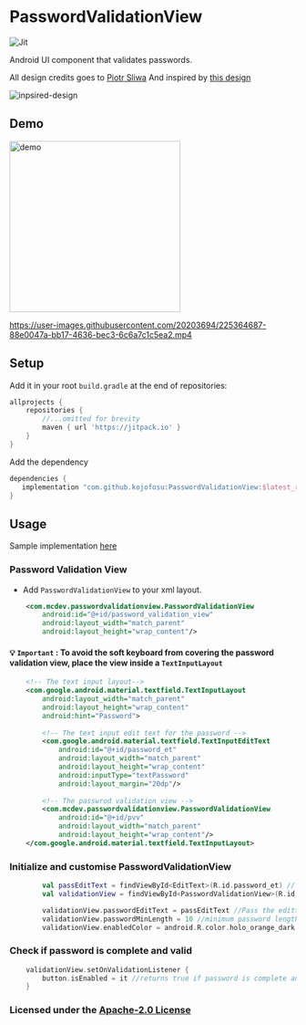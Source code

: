 # PasswordValidationView
![Jit](https://img.shields.io/jitpack/v/github/kojofosu/PasswordValidationView?style=for-the-badge&color=2F9319) 

Android UI component that  validates passwords.

All design credits goes to [Piotr Sliwa](https://dribbble.com/dslv) And inspired by [this design](https://dribbble.com/shots/4957240-Fintech-Onboarding-Principles/attachments/10692818?mode=media)

![inpsired-design](https://user-images.githubusercontent.com/20203694/137953838-5b68f10d-9924-43de-b6b1-8a0d3600850f.gif)

## Demo 
<img src="https://user-images.githubusercontent.com/20203694/137968459-52de55ea-59a0-4e3d-bffe-1203e0baa68a.gif" alt="demo"  width="300" />


https://user-images.githubusercontent.com/20203694/225364687-88e0047a-bb17-4636-bec3-6c6a7c1c5ea2.mp4


## Setup

Add it in your root `build.gradle` at the end of repositories:

```groovy
allprojects {
    repositories {
        //...omitted for brevity
        maven { url 'https://jitpack.io' }
    }
}
```



Add the dependency

```groovy
dependencies {
   implementation "com.github.kojofosu:PasswordValidationView:$latest_release"
}
```

## Usage
Sample implementation [here](app/)

### Password Validation View
- Add `PasswordValidationView` to your xml layout.

```xml
    <com.mcdev.passwordvalidationview.PasswordValidationView
        android:id="@+id/password_validation_view"
        android:layout_width="match_parent"
        android:layout_height="wrap_content"/>
```

#### :bulb: `Important` : To avoid the soft keyboard from covering the password validation view, place the view inside a `TextInputLayout` 

```xml
    <!-- The text input layout-->
    <com.google.android.material.textfield.TextInputLayout
        android:layout_width="match_parent"
        android:layout_height="wrap_content"
        android:hint="Password">
        
        <!-- The text input edit text for the password -->
        <com.google.android.material.textfield.TextInputEditText
            android:id="@+id/password_et"
            android:layout_width="match_parent"
            android:layout_height="wrap_content"
            android:inputType="textPassword"
            android:layout_margin="20dp"/>
        
        <!-- The passwrod validation view -->
        <com.mcdev.passwordvalidationview.PasswordValidationView
            android:id="@+id/pvv"
            android:layout_width="match_parent"
            android:layout_height="wrap_content"/>
    </com.google.android.material.textfield.TextInputLayout>
```

### Initialize and customise PasswordValidationView

```kotlin
        val passEditText = findViewById<EditText>(R.id.password_et) // edittext for the password
        val validationView = findViewById<PasswordValidationView>(R.id.pvv) //PasswordValidationView

        validationView.passwordEditText = passEditText //Pass the edittext of for the password to validate
        validationView.passwordMinLength = 10 //minimum password length
        validationView.enabledColor = android.R.color.holo_orange_dark //change valid password activation color
```

### Check if password is complete and valid
```kotlin
    validationView.setOnValidationListener {
        button.isEnabled = it //returns true if password is complete and valid
    }
```


### Licensed under the [Apache-2.0 License](LICENSE)
